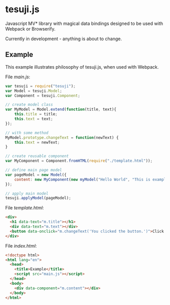 # tesuji.js
Javascript MV* library with magical data bindings designed to be used with Webpack or Browserify.

Currently in development - anything is about to change.

## Example

This example illustrates philosophy of tesuji.js, when used with Webpack. 

File *main.js*:

```javascript
var tesuji = require("tesuji");
var Model = tesuji.Model;
var Component = tesuji.Component;

// create model class
var MyModel = Model.extend(function(title, text){
	this.title = title;
	this.text = text;
});

// with some method
MyModel.prototype.changeText = function(newText) {
	this.text = newText;
}

// create reusable component
var MyComponent = Component.fromHTML(require("./template.html"));

// define main page model
var pageModel = new Model({
	content: new MyComponent(new myModel("Hello World", "This is example of tesuji.js web app."));
});

// apply main model
tesuji.applyModel(pageModel);
```

File *template.html*:

```html
<div>
  <h1 data-text="m.title"></h1>
  <div data-text="m.text"></div>
  <button data-onclick="m.changeText('You clicked the button.')">Click me!</button>
</div>
```

File *index.html*:

```html
<!doctype html>
<html lang="en">
  <head>
    <title>Example</title>
	<script src="main.js"></script>
  </head>
  <body>
    <div data-component="m.content"></div>
  </body>
</html>
```
